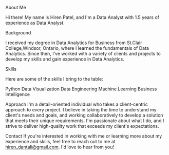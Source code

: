 About Me

Hi there! My name is Hiren Patel, and I'm a Data Analyst with 1.5 years of experience as Data Analyst.

Background

I received my degree in Data Analytics for Business from St.Clair College,Windsor, Ontario, where I learned the fundamentals of Data Analytics. Since then, I've worked with a variety of clients and projects to develop my skills and gain experience in Data Analytics.

Skills

Here are some of the skills I bring to the table:

Python
Data Visualization
Data Engineering
Machine Learning
Business Intelligence

Approach
I'm a detail-oriented individual who takes a client-centric approach to every project. I believe in taking the time to understand my client's needs and goals, and working collaboratively to develop a solution that meets their unique requirements. I'm passionate about what I do, and I strive to deliver high-quality work that exceeds my client's expectations.

Contact
If you're interested in working with me or learning more about my experience and skills, feel free to reach out to me at hiren_dantali@gmail.com. I'd love to hear from you!
